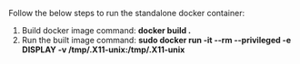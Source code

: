 Follow the below steps to run the standalone docker container:

1) Build docker image 
command: **docker build .**
2) Run the built image
command: **sudo docker run -it --rm --privileged -e DISPLAY -v /tmp/.X11-unix:/tmp/.X11-unix**
